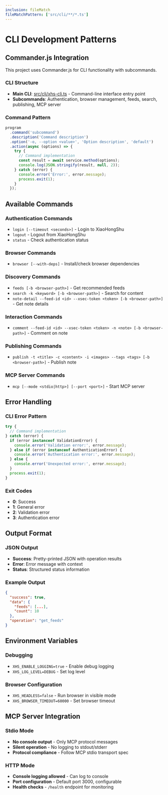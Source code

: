 ```yaml
---
inclusion: fileMatch
fileMatchPattern: ['src/cli/**/*.ts']
---
```


# CLI Development Patterns

## Commander.js Integration

This project uses Commander.js for CLI functionality with subcommands.

### CLI Structure

- **Main CLI**: [src/cli/xhs-cli.ts](mdc:src/cli/xhs-cli.ts) - Command-line interface entry point
- **Subcommands**: Authentication, browser management, feeds, search, publishing, MCP server

### Command Pattern
```typescript
program
  .command('subcommand')
  .description('Command description')
  .option('-o, --option <value>', 'Option description', 'default')
  .action(async (options) => {
    try {
      // Command implementation
      const result = await service.method(options);
      console.log(JSON.stringify(result, null, 2));
    } catch (error) {
      console.error('Error:', error.message);
      process.exit(1);
    }
  });
```

## Available Commands

### Authentication Commands
- `login [--timeout <seconds>]` - Login to XiaoHongShu
- `logout` - Logout from XiaoHongShu
- `status` - Check authentication status

### Browser Commands
- `browser [--with-deps]` - Install/check browser dependencies

### Discovery Commands
- `feeds [-b <browser-path>]` - Get recommended feeds
- `search -k <keyword> [-b <browser-path>]` - Search for content
- `note-detail --feed-id <id> --xsec-token <token> [-b <browser-path>]` - Get note details

### Interaction Commands
- `comment --feed-id <id> --xsec-token <token> -n <note> [-b <browser-path>]` - Comment on note

### Publishing Commands
- `publish -t <title> -c <content> -i <images> --tags <tags> [-b <browser-path>]` - Publish note

### MCP Server Commands
- `mcp [--mode <stdio|http>] [--port <port>]` - Start MCP server

## Error Handling

### CLI Error Pattern
```typescript
try {
  // Command implementation
} catch (error) {
  if (error instanceof ValidationError) {
    console.error('Validation error:', error.message);
  } else if (error instanceof AuthenticationError) {
    console.error('Authentication error:', error.message);
  } else {
    console.error('Unexpected error:', error.message);
  }
  process.exit(1);
}
```

### Exit Codes
- **0**: Success
- **1**: General error
- **2**: Validation error
- **3**: Authentication error

## Output Format

### JSON Output
- **Success**: Pretty-printed JSON with operation results
- **Error**: Error message with context
- **Status**: Structured status information

### Example Output
```json
{
  "success": true,
  "data": {
    "feeds": [...],
    "count": 10
  },
  "operation": "get_feeds"
}
```

## Environment Variables

### Debugging
- `XHS_ENABLE_LOGGING=true` - Enable debug logging
- `XHS_LOG_LEVEL=DEBUG` - Set log level

### Browser Configuration
- `XHS_HEADLESS=false` - Run browser in visible mode
- `XHS_BROWSER_TIMEOUT=60000` - Set browser timeout

## MCP Server Integration

### Stdio Mode
- **No console output** - Only MCP protocol messages
- **Silent operation** - No logging to stdout/stderr
- **Protocol compliance** - Follow MCP stdio transport spec

### HTTP Mode
- **Console logging allowed** - Can log to console
- **Port configuration** - Default port 3000, configurable
- **Health checks** - `/health` endpoint for monitoring